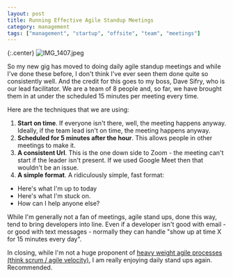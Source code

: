 ```yaml
---
layout: post
title: Running Effective Agile Standup Meetings
category: management
tags: ["management", "startup", "offsite", "team", "meetings"]
---
```

{:.center}
![IMG_1407.jpeg](/blog/assets/IMG_1407.jpeg)

So my new gig has moved to doing daily agile standup meetings and while I've done these before, I don't think I've ever seen them done quite so consistently well.  And the credit for this goes to my boss, Dave Sifry, who is our lead facilitator.  We are a team of 8 people and, so far, we have brought them in at under the scheduled 15 minutes per meeting every time.  

Here are the techniques that we are using:

1. **Start on time**.  If everyone isn't there, well, the meeting happens anyway.  Ideally, if the team lead isn't on time, the meeting happens anyway.
2. **Scheduled for 5 minutes after the hour**.  This allows people in other meetings to make it.
3. **A consistent Url**.  This is the one down side to Zoom - the meeting can't start if the leader isn't present.  If we used Google Meet then that wouldn't be an issue.
4. **A simple format**.  A ridiculously simple, fast format:

* Here's what I'm up to today
* Here's what I'm stuck on.
* How can I help anyone else?

While I'm generally not a fan of meetings, agile stand ups, done this way, tend to bring developers into line.  Even if a developer isn't good with email - or good with text messages - normally they can handle "show up at time X for 15 minutes every day".  

In closing, while I'm not a huge proponent of [heavy weight agile processes (think scrum / agile velocity)](https://fuzzyblog.io/blog/software_engineering/2019/06/28/understanding-a-small-organization-s-agile-model.html), I am really enjoying daily stand ups again.  Recommended.
